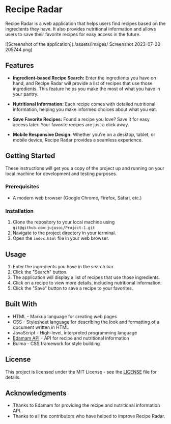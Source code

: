 # Recipe Radar

Recipe Radar is a web application that helps users find recipes based on the ingredients they have. It also provides nutritional information and allows users to save their favorite recipes for easy access in the future.

![Screenshot of the application](./assets/images/ 
Screenshot 2023-07-30 205744.png)

## Features

- **Ingredient-based Recipe Search:** Enter the ingredients you have on hand, and Recipe Radar will provide a list of recipes that use those ingredients. This feature helps you make the most of what you have in your pantry.

- **Nutritional Information:** Each recipe comes with detailed nutritional information, helping you make informed choices about what you eat.

- **Save Favorite Recipes:** Found a recipe you love? Save it for easy access later. Your favorite recipes are just a click away.

- **Mobile Responsive Design:** Whether you're on a desktop, tablet, or mobile device, Recipe Radar provides a seamless experience.

## Getting Started

These instructions will get you a copy of the project up and running on your local machine for development and testing purposes.

### Prerequisites

- A modern web browser (Google Chrome, Firefox, Safari, etc.)

### Installation

1. Clone the repository to your local machine using `git@github.com:jujusoi/Project-1.git`
2. Navigate to the project directory in your terminal.
3. Open the `index.html` file in your web browser.

## Usage

1. Enter the ingredients you have in the search bar.
2. Click the "Search" button.
3. The application will display a list of recipes that use those ingredients.
4. Click on a recipe to view more details, including nutritional information.
5. Click the "Save" button to save a recipe to your favorites.

## Built With

- HTML - Markup language for creating web pages
- CSS - Stylesheet language for describing the look and formatting of a document written in HTML
- JavaScript - High-level, interpreted programming language
- [Edamam API](https://www.edamam.com/) - API for recipe and nutritional information
- Bulma - CSS framework for style building 


## License

This project is licensed under the MIT License - see the [LICENSE](LICENSE) file for details.

## Acknowledgments

- Thanks to Edamam for providing the recipe and nutritional information API.
- Thanks to all the contributors who have helped to improve Recipe Radar.
